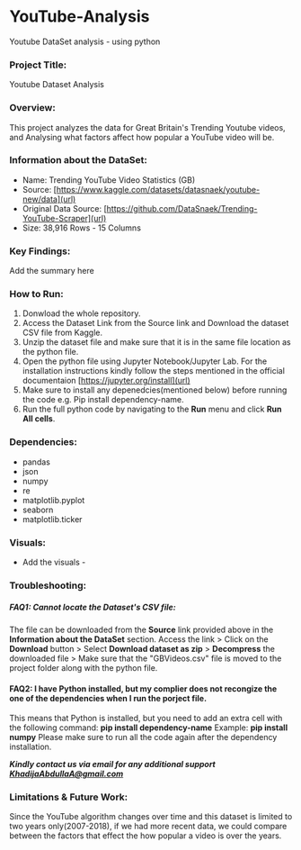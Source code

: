 # YouTube-Analysis
Youtube DataSet analysis - using python

### Project Title: 
Youtube Dataset Analysis
### Overview:
This project analyzes the data for Great Britain's Trending Youtube videos, and Analysing what factors affect how popular a YouTube video will be.
### Information about the DataSet:
- Name: Trending YouTube Video Statistics (GB)
- Source: [https://www.kaggle.com/datasets/datasnaek/youtube-new/data](url)
- Original Data Source: [https://github.com/DataSnaek/Trending-YouTube-Scraper](url)
- Size: 38,916 Rows - 15 Columns
### Key Findings:
Add the summary here
### How to Run:
1. Donwload the whole repository.
2. Access the Dataset Link from the Source link and Download the dataset CSV file from Kaggle.
3. Unzip the dataset file and make sure that it is in the same file location as the python file. 
4. Open the python file using Jupyter Notebook/Jupyter Lab. For the installation instructions kindly follow the steps mentioned in the official documentaion [https://jupyter.org/install](url)
5. Make sure to install any depenedcies(mentioned below) before running the code e.g. Pip install dependency-name.
6. Run the full python code by navigating to the **Run** menu and click **Run All cells**.
### Dependencies:
- pandas
- json
- numpy
- re
- matplotlib.pyplot
- seaborn
- matplotlib.ticker
### Visuals:
- Add the visuals -
### Troubleshooting:
##### FAQ1: Cannot locate the Dataset's CSV file:
The file can be downloaded from the **Source** link provided above in the **Information about the DataSet** section. Access the link > Click on the **Download** button > Select **Download dataset as zip** > **Decompress** the downloaded file > Make sure that the "GBVideos.csv" file is moved to the project folder along with the python file. 

#### FAQ2: I have Python installed, but my complier does not recongize the one of the dependencies when I run the porject file. 
This means that Python is installed, but you need to add an extra cell with the following command: 
**pip install dependency-name**
Example:
**pip install numpy**
Please make sure to run all the code again after the dependency installation.

***Kindly contact us via email for any additional support KhadijaAbdullaA@gmail.com***

### Limitations & Future Work:
Since the YouTube algorithm changes over time and this dataset is limited to two years only(2007-2018), if we had more recent data, we could compare between the factors that effect the how popular a video is over the years.
